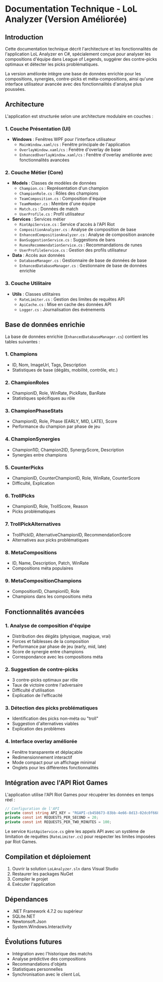 # Documentation Technique - LoL Analyzer (Version Améliorée)

## Introduction

Cette documentation technique décrit l'architecture et les fonctionnalités de l'application LoL Analyzer en C#, spécialement conçue pour analyser les compositions d'équipe dans League of Legends, suggérer des contre-picks optimaux et détecter les picks problématiques.

La version améliorée intègre une base de données enrichie pour les compositions, synergies, contre-picks et méta-compositions, ainsi qu'une interface utilisateur avancée avec des fonctionnalités d'analyse plus poussées.

## Architecture

L'application est structurée selon une architecture modulaire en couches :

### 1. Couche Présentation (UI)
- **Windows** : Fenêtres WPF pour l'interface utilisateur
  - `MainWindow.xaml/cs` : Fenêtre principale de l'application
  - `OverlayWindow.xaml/cs` : Fenêtre d'overlay de base
  - `EnhancedOverlayWindow.xaml/cs` : Fenêtre d'overlay améliorée avec fonctionnalités avancées

### 2. Couche Métier (Core)
- **Models** : Classes de modèles de données
  - `Champion.cs` : Représentation d'un champion
  - `ChampionRole.cs` : Rôles des champions
  - `TeamComposition.cs` : Composition d'équipe
  - `TeamMember.cs` : Membre d'une équipe
  - `Match.cs` : Données de match
  - `UserProfile.cs` : Profil utilisateur
- **Services** : Services métier
  - `RiotApiService.cs` : Service d'accès à l'API Riot
  - `CompositionAnalyzer.cs` : Analyse de composition de base
  - `EnhancedCompositionAnalyzer.cs` : Analyse de composition avancée
  - `BanSuggestionService.cs` : Suggestions de bans
  - `RunesRecommendationService.cs` : Recommandations de runes
  - `UserProfileService.cs` : Gestion des profils utilisateur
- **Data** : Accès aux données
  - `DatabaseManager.cs` : Gestionnaire de base de données de base
  - `EnhancedDatabaseManager.cs` : Gestionnaire de base de données enrichie

### 3. Couche Utilitaire
- **Utils** : Classes utilitaires
  - `RateLimiter.cs` : Gestion des limites de requêtes API
  - `ApiCache.cs` : Mise en cache des données API
  - `Logger.cs` : Journalisation des événements

## Base de données enrichie

La base de données enrichie (`EnhancedDatabaseManager.cs`) contient les tables suivantes :

### 1. Champions
- ID, Nom, ImageUrl, Tags, Description
- Statistiques de base (dégâts, mobilité, contrôle, etc.)

### 2. ChampionRoles
- ChampionID, Role, WinRate, PickRate, BanRate
- Statistiques spécifiques au rôle

### 3. ChampionPhaseStats
- ChampionID, Role, Phase (EARLY, MID, LATE), Score
- Performance du champion par phase de jeu

### 4. ChampionSynergies
- Champion1ID, Champion2ID, SynergyScore, Description
- Synergies entre champions

### 5. CounterPicks
- ChampionID, CounterChampionID, Role, WinRate, CounterScore
- Difficulté, Explication

### 6. TrollPicks
- ChampionID, Role, TrollScore, Reason
- Picks problématiques

### 7. TrollPickAlternatives
- TrollPickID, AlternativeChampionID, RecommendationScore
- Alternatives aux picks problématiques

### 8. MetaCompositions
- ID, Name, Description, Patch, WinRate
- Compositions méta populaires

### 9. MetaCompositionChampions
- CompositionID, ChampionID, Role
- Champions dans les compositions méta

## Fonctionnalités avancées

### 1. Analyse de composition d'équipe
- Distribution des dégâts (physique, magique, vrai)
- Forces et faiblesses de la composition
- Performance par phase de jeu (early, mid, late)
- Score de synergie entre champions
- Correspondance avec les compositions méta

### 2. Suggestion de contre-picks
- 3 contre-picks optimaux par rôle
- Taux de victoire contre l'adversaire
- Difficulté d'utilisation
- Explication de l'efficacité

### 3. Détection des picks problématiques
- Identification des picks non-méta ou "troll"
- Suggestion d'alternatives viables
- Explication des problèmes

### 4. Interface overlay améliorée
- Fenêtre transparente et déplaçable
- Redimensionnement interactif
- Mode compact pour un affichage minimal
- Onglets pour les différentes fonctionnalités

## Intégration avec l'API Riot Games

L'application utilise l'API Riot Games pour récupérer les données en temps réel :

```csharp
// Configuration de l'API
private const string API_KEY = "RGAPI-cb458673-83bb-4e66-8d13-02dc0f66845a";
private const int REQUESTS_PER_SECOND = 20;
private const int REQUESTS_PER_TWO_MINUTES = 100;
```

Le service `RiotApiService.cs` gère les appels API avec un système de limitation de requêtes (`RateLimiter.cs`) pour respecter les limites imposées par Riot Games.

## Compilation et déploiement

1. Ouvrir la solution `LoLAnalyzer.sln` dans Visual Studio
2. Restaurer les packages NuGet
3. Compiler le projet
4. Exécuter l'application

## Dépendances

- .NET Framework 4.7.2 ou supérieur
- SQLite.NET
- Newtonsoft.Json
- System.Windows.Interactivity

## Évolutions futures

- Intégration avec l'historique des matchs
- Analyse prédictive des compositions
- Recommandations d'objets
- Statistiques personnelles
- Synchronisation avec le client LoL
